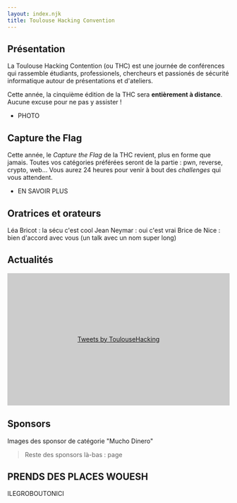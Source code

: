 ```yaml
---
layout: index.njk
title: Toulouse Hacking Convention
---
```


<h2 id="discover">Présentation</h2>

La Toulouse Hacking Contention (ou THC) est une journée de conférences qui rassemble étudiants, professionels, chercheurs et passionés de sécurité informatique autour de présentations et d'ateliers.

Cette année, la cinquième édition de la THC sera **entièrement à distance**. Aucune excuse pour ne pas y assister !

- PHOTO

<h2 id="ctf">Capture the Flag</h2>

Cette année, le _Capture the Flag_ de la THC revient, plus en forme que jamais. Toutes vos catégories préférées seront de la partie : pwn, reverse, crypto, web… Vous aurez 24 heures pour venir à bout des _challenges_ qui vous attendent.

- EN SAVOIR PLUS

## Oratrices et orateurs

Léa Bricot : la sécu c'est cool
Jean Neymar : oui c'est vrai
Brice de Nice : bien d'accord avec vous (un talk avec un nom super long)

<h2 id="news">Actualités</h2>

<a class="twitter-timeline" data-height="400" data-dnt="true" data-theme="light" href="https://twitter.com/ToulouseHacking?ref_src=twsrc%5Etfw" style="display: block; height: 300px; background: #ccc; line-height: 300px;  text-align: center;">Tweets by ToulouseHacking</a> <script async src="https://platform.twitter.com/widgets.js" charset="utf-8"></script>

<h2 id="sponsors">Sponsors</h2>

Images des sponsor de catégorie "Mucho Dinero"

> Reste des sponsors là-bas : page

## PRENDS DES PLACES WOUESH

ILEGROBOUTONICI
